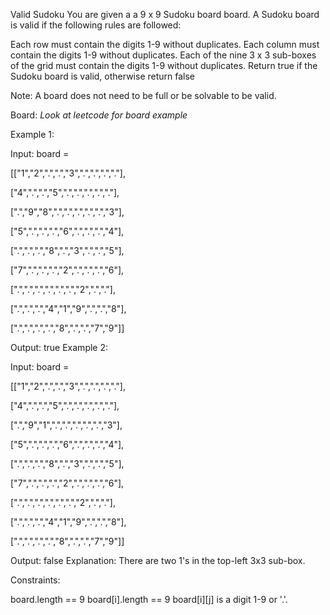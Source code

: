 Valid Sudoku
You are given a a 9 x 9 Sudoku board board. A Sudoku board is valid if the following rules are followed:

Each row must contain the digits 1-9 without duplicates.
Each column must contain the digits 1-9 without duplicates.
Each of the nine 3 x 3 sub-boxes of the grid must contain the digits 1-9 without duplicates.
Return true if the Sudoku board is valid, otherwise return false

Note: A board does not need to be full or be solvable to be valid.

Board: *Look at leetcode for board example*


Example 1:

Input: board = 

[["1","2",".",".","3",".",".",".","."],

 ["4",".",".","5",".",".",".",".","."],
 
 [".","9","8",".",".",".",".",".","3"],
 
 ["5",".",".",".","6",".",".",".","4"],
 
 [".",".",".","8",".","3",".",".","5"],
 
 ["7",".",".",".","2",".",".",".","6"],
 
 [".",".",".",".",".",".","2",".","."],
 
 [".",".",".","4","1","9",".",".","8"],
 
 [".",".",".",".","8",".",".","7","9"]]

Output: true
Example 2:

Input: board = 

[["1","2",".",".","3",".",".",".","."],

 ["4",".",".","5",".",".",".",".","."],
 
 [".","9","1",".",".",".",".",".","3"],
 
 ["5",".",".",".","6",".",".",".","4"],
 
 [".",".",".","8",".","3",".",".","5"],
 
 ["7",".",".",".","2",".",".",".","6"],
 
 [".",".",".",".",".",".","2",".","."],
 
 [".",".",".","4","1","9",".",".","8"],
 
 [".",".",".",".","8",".",".","7","9"]]

Output: false
Explanation: There are two 1's in the top-left 3x3 sub-box.

Constraints:

board.length == 9
board[i].length == 9
board[i][j] is a digit 1-9 or '.'.
